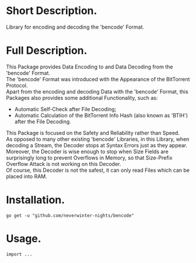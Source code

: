 # Short Description.
Library for encoding and decoding the 'bencode' Format.

# Full Description.

This Package provides Data Encoding to and Data Decoding from the 'bencode' Format.<br />
The 'bencode' Format was introduced with the Appearance of the BitTorrent Protocol.<br />
Apart from the encoding and decoding Data with the 'bencode' Format, this Packages also provides some additional Functionality, such as:
  - Automatic Self-Check after File Decoding;
  - Automatic Calculation of the BitTorrent Info Hash (also known as 'BTIH') after the File Decoding.

This Package is focused on the Safety and Reliability rather than Speed.<br />
As opposed to many other existing 'bencode' Libraries, in this Library, when decoding a Stream, the Decoder stops at Syntax Errors just as they appear. Moreover, the Decoder is wise enough to stop when Size Fields are surprisingly long to prevent Overflows in Memory, so that Size-Prefix Overflow Attack is not working on this Decoder.<br />
Of course, this Decoder is not the safest, it can only read Files which can be placed into RAM.<br />

# Installation.

```
go get -u "github.com/neverwinter-nights/bencode"
```

# Usage.

```
import ...
```
